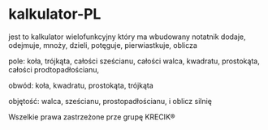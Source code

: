 # kalkulator-PL
jest to kalkulator wielofunkcyjny który ma wbudowany notatnik dodaje, odejmuje, mnoży, dzieli, potęguje, pierwiastkuje, oblicza

pole: koła, trójkąta, całości sześcianu, całości walca, kwadratu, prostokąta, całości prodtopadłościanu,

obwód: koła, kwadratu, prostokąta, trójkąta

objętość: walca, sześcianu, prostopadłościanu, i oblicz silnię



Wszelkie prawa zastrzeżone prze grupę KRECIK®
